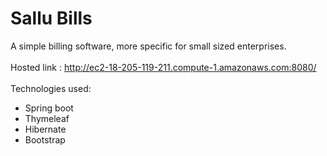 # Sallu Bills
A simple billing software, more specific for small sized enterprises.<br><br>
Hosted link : http://ec2-18-205-119-211.compute-1.amazonaws.com:8080/<br>
<br>
Technologies used:<br>
<ul>
  <li>Spring boot</li>
  <li>Thymeleaf</li>
  <li>Hibernate</li>
  <li>Bootstrap</li>
</ul>

